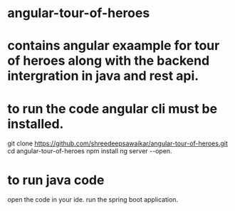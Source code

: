# angular-tour-of-heroes
# contains angular exaample for tour of heroes along with the backend  intergration in java and rest api.
# to run the code angular cli must be installed.
git clone https://github.com/shreedeepsawaikar/angular-tour-of-heroes.git
cd angular-tour-of-heroes
npm install
ng server --open.

# to run java code
open the code in your ide.
run the spring boot application.


